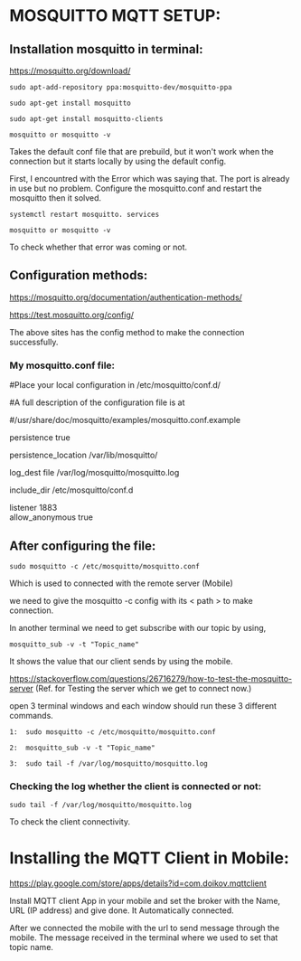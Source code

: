 # MOSQUITTO MQTT SETUP: 

## Installation mosquitto in terminal:

https://mosquitto.org/download/ 

```
sudo apt-add-repository ppa:mosquitto-dev/mosquitto-ppa  

sudo apt-get install mosquitto 

sudo apt-get install mosquitto-clients
```
 
```
mosquitto or mosquitto -v 
```
Takes the default conf file that are prebuild, but it won't work when the connection but it starts locally by using the default config.  

First, I encountred with the Error which was saying that. The port is already in use but no problem. Configure the mosquitto.conf and restart the mosquitto then it solved. 
```
systemctl restart mosquitto. services
```
```
mosquitto or mosquitto -v 
```
To check whether that error was coming or not. 

## Configuration methods: 

 

https://mosquitto.org/documentation/authentication-methods/  

https://test.mosquitto.org/config/

The above sites has the config method to make the connection successfully. 


### My mosquitto.conf file: 


 #Place your local configuration in /etc/mosquitto/conf.d/ 
 
 
 #A full description of the configuration file is at 

 #/usr/share/doc/mosquitto/examples/mosquitto.conf.example 

 persistence true 

 persistence_location /var/lib/mosquitto/ 

 log_dest file /var/log/mosquitto/mosquitto.log 

 include_dir /etc/mosquitto/conf.d  

 listener 1883          
 allow_anonymous true

 

## After configuring the file:

```
sudo mosquitto -c /etc/mosquitto/mosquitto.conf  
```
Which is used to connected with the remote server (Mobile)

we need to give the mosquitto -c config with its < path > to make connection. 

In another terminal we need to get subscribe with our topic by using, 

```
mosquitto_sub -v -t "Topic_name"
```

 It shows the value that our client sends by using the mobile. 

https://stackoverflow.com/questions/26716279/how-to-test-the-mosquitto-server (Ref. for Testing the server which we get to connect now.) 

open 3 terminal windows and each window should run these 3 different commands.
```
1:  sudo mosquitto -c /etc/mosquitto/mosquitto.conf

2:  mosquitto_sub -v -t "Topic_name" 

3:  sudo tail -f /var/log/mosquitto/mosquitto.log 
```
 

### Checking the log whether the client is connected or not: 
```
sudo tail -f /var/log/mosquitto/mosquitto.log 
```
To check the client connectivity.

 

# Installing the MQTT Client in Mobile:  

https://play.google.com/store/apps/details?id=com.doikov.mqttclient  

Install MQTT client App in your mobile and set the broker with the Name, URL (IP address) and give done. It Automatically connected. 

After we connected the mobile with the url to send message through the mobile. The message received in the terminal where we used to set that topic name. 

 

 
